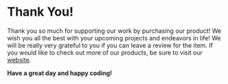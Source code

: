 # Thank You!

Thank you so much for supporting our work by purchasing our product! We wish you all the best with your upcoming projects and endeavors in life! We will be really very grateful to you if you can leave a review for the item. If you would like to check out more of our products, be sure to visit our [website](#).

**Have a great day and happy coding!**
